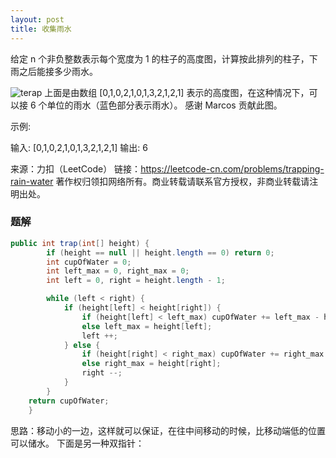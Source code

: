 ```yaml
---
layout: post
title: 收集雨水
---
```

给定 n 个非负整数表示每个宽度为 1 的柱子的高度图，计算按此排列的柱子，下雨之后能接多少雨水。


![terap](../imgfromleetcode/rainwatertrap.png)
上面是由数组 [0,1,0,2,1,0,1,3,2,1,2,1] 表示的高度图，在这种情况下，可以接 6 个单位的雨水（蓝色部分表示雨水）。 感谢 Marcos 贡献此图。

示例:

输入: [0,1,0,2,1,0,1,3,2,1,2,1]
输出: 6

来源：力扣（LeetCode）
链接：https://leetcode-cn.com/problems/trapping-rain-water
著作权归领扣网络所有。商业转载请联系官方授权，非商业转载请注明出处。  

### 题解
``` java
public int trap(int[] height) {
        if (height == null || height.length == 0) return 0;
        int cupOfWater = 0;
        int left_max = 0, right_max = 0;
        int left = 0, right = height.length - 1;

        while (left < right) {
            if (height[left] < height[right]) {
                if (height[left] < left_max) cupOfWater += left_max - height[left];
                else left_max = height[left];
                left ++;
            } else {
                if (height[right] < right_max) cupOfWater += right_max - height[right];
                else right_max = height[right];
                right --;
            }
        }
    return cupOfWater;
    }
```  
思路：移动小的一边，这样就可以保证，在往中间移动的时候，比移动端低的位置可以储水。
下面是另一种双指针：
 